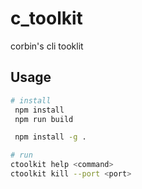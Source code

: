 # c_toolkit
corbin's cli tooklit



## Usage

```bash
# install
 npm install
 npm run build

 npm install -g .
```

```bash
# run
ctoolkit help <command>
ctoolkit kill --port <port>
```

